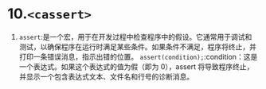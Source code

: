 # 10.`<cassert>`
  1. `assert`:是一个宏，用于在开发过程中检查程序中的假设。它通常用于调试和测试，以确保程序在运行时满足某些条件。如果条件不满足，程序将终止，并打印一条错误消息，指示出错的位置。
   `assert(condition);`:condition：这是一个表达式。如果这个表达式的值为假（即为 0），assert 将导致程序终止，并显示一个包含表达式文本、文件名和行号的诊断消息。















   